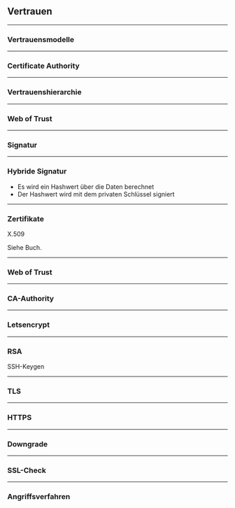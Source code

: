 ## Vertrauen

---
### Vertrauensmodelle

---
### Certificate Authority

---
### Vertrauenshierarchie

---
### Web of Trust

---

### Signatur

---
### Hybride Signatur

* Es wird ein Hashwert über die Daten berechnet
* Der Hashwert wird mit dem privaten Schlüssel signiert

---
### Zertifikate

X.509

Siehe Buch.

---
### Web of Trust

---
### CA-Authority

---
### Letsencrypt

---
### RSA

SSH-Keygen

---
### TLS

---
### HTTPS

---
### Downgrade

---
### SSL-Check

---
### Angriffsverfahren